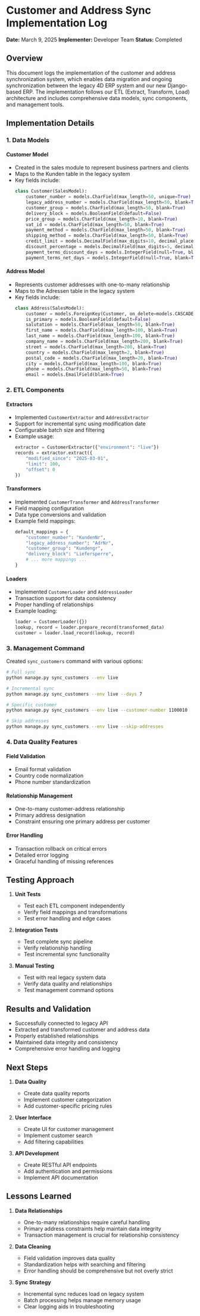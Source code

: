# Customer and Address Sync Implementation Log

**Date:** March 9, 2025
**Implementer:** Developer Team
**Status:** Completed

## Overview

This document logs the implementation of the customer and address synchronization system, which enables data migration and ongoing synchronization between the legacy 4D ERP system and our new Django-based ERP. The implementation follows our ETL (Extract, Transform, Load) architecture and includes comprehensive data models, sync components, and management tools.

## Implementation Details

### 1. Data Models

#### Customer Model
- Created in the sales module to represent business partners and clients
- Maps to the Kunden table in the legacy system
- Key fields include:
  ```python
  class Customer(SalesModel):
      customer_number = models.CharField(max_length=50, unique=True)
      legacy_address_number = models.CharField(max_length=50, blank=True, null=True)
      customer_group = models.CharField(max_length=50, blank=True)
      delivery_block = models.BooleanField(default=False)
      price_group = models.CharField(max_length=10, blank=True)
      vat_id = models.CharField(max_length=50, blank=True)
      payment_method = models.CharField(max_length=50, blank=True)
      shipping_method = models.CharField(max_length=50, blank=True)
      credit_limit = models.DecimalField(max_digits=10, decimal_places=2, null=True)
      discount_percentage = models.DecimalField(max_digits=5, decimal_places=2, null=True)
      payment_terms_discount_days = models.IntegerField(null=True, blank=True)
      payment_terms_net_days = models.IntegerField(null=True, blank=True)
  ```

#### Address Model
- Represents customer addresses with one-to-many relationship
- Maps to the Adressen table in the legacy system
- Key fields include:
  ```python
  class Address(SalesModel):
      customer = models.ForeignKey(Customer, on_delete=models.CASCADE)
      is_primary = models.BooleanField(default=False)
      salutation = models.CharField(max_length=50, blank=True)
      first_name = models.CharField(max_length=100, blank=True)
      last_name = models.CharField(max_length=100, blank=True)
      company_name = models.CharField(max_length=200, blank=True)
      street = models.CharField(max_length=200, blank=True)
      country = models.CharField(max_length=2, blank=True)
      postal_code = models.CharField(max_length=20, blank=True)
      city = models.CharField(max_length=100, blank=True)
      phone = models.CharField(max_length=50, blank=True)
      email = models.EmailField(blank=True)
  ```

### 2. ETL Components

#### Extractors
- Implemented `CustomerExtractor` and `AddressExtractor`
- Support for incremental sync using modification date
- Configurable batch size and filtering
- Example usage:
  ```python
  extractor = CustomerExtractor({"environment": "live"})
  records = extractor.extract({
      "modified_since": "2025-03-01",
      "limit": 100,
      "offset": 0
  })
  ```

#### Transformers
- Implemented `CustomerTransformer` and `AddressTransformer`
- Field mapping configuration
- Data type conversions and validation
- Example field mappings:
  ```python
  default_mappings = {
      "customer_number": "KundenNr",
      "legacy_address_number": "AdrNr",
      "customer_group": "Kundengr",
      "delivery_block": "Liefersperre",
      # ... more mappings ...
  }
  ```

#### Loaders
- Implemented `CustomerLoader` and `AddressLoader`
- Transaction support for data consistency
- Proper handling of relationships
- Example loading:
  ```python
  loader = CustomerLoader({})
  lookup, record = loader.prepare_record(transformed_data)
  customer = loader.load_record(lookup, record)
  ```

### 3. Management Command

Created `sync_customers` command with various options:
```bash
# Full sync
python manage.py sync_customers --env live

# Incremental sync
python manage.py sync_customers --env live --days 7

# Specific customer
python manage.py sync_customers --env live --customer-number 1100010

# Skip addresses
python manage.py sync_customers --env live --skip-addresses
```

### 4. Data Quality Features

#### Field Validation
- Email format validation
- Country code normalization
- Phone number standardization

#### Relationship Management
- One-to-many customer-address relationship
- Primary address designation
- Constraint ensuring one primary address per customer

#### Error Handling
- Transaction rollback on critical errors
- Detailed error logging
- Graceful handling of missing references

## Testing Approach

1. **Unit Tests**
   - Test each ETL component independently
   - Verify field mappings and transformations
   - Test error handling and edge cases

2. **Integration Tests**
   - Test complete sync pipeline
   - Verify relationship handling
   - Test incremental sync functionality

3. **Manual Testing**
   - Test with real legacy system data
   - Verify data quality and relationships
   - Test management command options

## Results and Validation

- Successfully connected to legacy API
- Extracted and transformed customer and address data
- Properly established relationships
- Maintained data integrity and consistency
- Comprehensive error handling and logging

## Next Steps

1. **Data Quality**
   - Create data quality reports
   - Implement customer categorization
   - Add customer-specific pricing rules

2. **User Interface**
   - Create UI for customer management
   - Implement customer search
   - Add filtering capabilities

3. **API Development**
   - Create RESTful API endpoints
   - Add authentication and permissions
   - Implement API documentation

## Lessons Learned

1. **Data Relationships**
   - One-to-many relationships require careful handling
   - Primary address constraints help maintain data integrity
   - Transaction management is crucial for relationship consistency

2. **Data Cleaning**
   - Field validation improves data quality
   - Standardization helps with searching and filtering
   - Error handling should be comprehensive but not overly strict

3. **Sync Strategy**
   - Incremental sync reduces load on legacy system
   - Batch processing helps manage memory usage
   - Clear logging aids in troubleshooting 